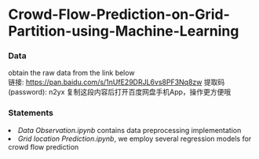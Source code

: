 # Crowd-Flow-Prediction-on-Grid-Partition-using-Machine-Learning

### Data
obtain the raw data from the link below
<br>
链接: https://pan.baidu.com/s/1nUfE29DRJL6vs8PF3Nq8zw 提取码(password): n2yx 复制这段内容后打开百度网盘手机App，操作更方便哦

### Statements
<li> <i>Data Observation.ipynb</i> contains data preprocessing implementation
<li> <i>Grid location Prediction.ipynb</i>, we employ several regression models for crowd flow prediction
